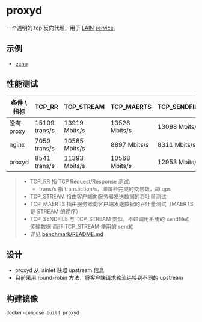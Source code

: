 # proxyd

一个透明的 tcp 反向代理，用于 [LAIN](https://github.com/laincloud/lain)
[service](https://laincloud.gitbooks.io/white-paper/usermanual/service.html)。

## 示例

- [echo](examples/echo.md)

## 性能测试

条件 \ 指标 | TCP_RR | TCP_STREAM | TCP_MAERTS | TCP_SENDFILE
----------- | ------ | ---------- | ---------- | ------------
没有 proxy | 15109 trans/s | 13919 Mbits/s | 13526 Mbits/s | 13098 Mbits/s
nginx | 7059 trans/s | 10585 Mbits/s | 8897 Mbits/s | 8311 Mbits/s
proxyd | 8541 trans/s | 11393 Mbits/s | 10568 Mbits/s | 12953 Mbits/s

> - TCP_RR 指 TCP Request/Response 测试:
>     - trans/s 指 transaction/s，即每秒完成的交易数，即 qps
> - TCP_STREAM 指由客户端向服务器发送数据的吞吐量测试
> - TCP_MAERTS 指由服务器向客户端发送数据的吞吐量测试（MAERTS 是 STREAM 的逆序）
> - TCP_SENDFILE 与 TCP_STREAM 类似，不过调用系统的 sendfile() 传输数据
>   而非 TCP_STREAM 使用的 send() 
> - 详见 [benchmark/README.md](benchmark/README.md)

## 设计

+ proxyd 从 lainlet 获取 upstream 信息
+ 目前采用 round-robin 方法，将客户端请求轮流连接到不同的 upstream

## 构建镜像

```
docker-compose build proxyd
```
